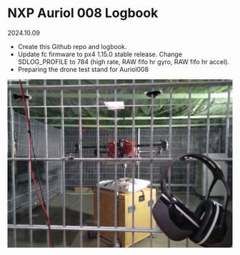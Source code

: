 # NXP Auriol 008 Logbook

2024.10.09

 * Create this Github repo and logbook.
 * Update fc firmware to px4 1.15.0 stable release.
Change SDLOG_PROFILE to 784 (high rate, RAW fifo hr gyro, RAW fifo hr accel).
 * Preparing the drone test stand for Auriol008
 
 ![Aurioal attached to the test stand ](Content/Teststandfertig.jpg)